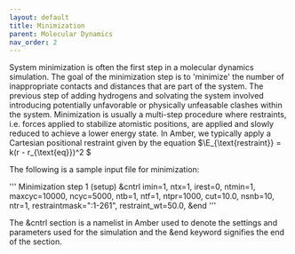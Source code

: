 ```yaml
---
layout: default
title: Minimization
parent: Molecular Dynamics
nav_order: 2
---
```


System minimization is often the first step in a molecular dynamics simulation. The goal of the minimization step is to 'minimize' the number of inappropriate contacts and distances that are part of the system. The previous step of adding hydrogens and solvating the system involved introducing potentially unfavorable or physically unfeasable clashes within the system. Minimization is usually a multi-step procedure where restraints, i.e. forces applied to stabilize atomistic positions, are applied and slowly reduced to achieve a lower energy state. In Amber, we typically apply a Cartesian positional restraint given by the equation $\E_{\text{restraint}} = k(r - r_{\text{eq}})^2 \$

The following is a sample input file for minimization: 

'''
Minimization step 1 (setup)
 &cntrl
  imin=1,
  ntx=1,
  irest=0,
  ntmin=1,
  maxcyc=10000,
  ncyc=5000,
  ntb=1,
  ntf=1,
  ntpr=1000,
  cut=10.0,
  nsnb=10,
  ntr=1,
  restraintmask=":1-261",
  restraint_wt=50.0,
 &end
'''

The &cntrl section is a namelist in Amber used to denote the settings and parameters used for the simulation and the &end keyword signifies the end of the section. 




